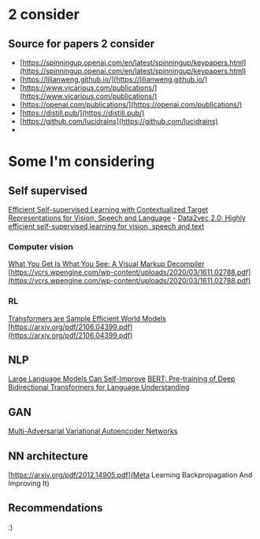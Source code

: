 # 2 consider

## Source for papers 2 consider
- [https://spinningup.openai.com/en/latest/spinningup/keypapers.html](https://spinningup.openai.com/en/latest/spinningup/keypapers.html)
- [https://lilianweng.github.io/](https://lilianweng.github.io/)
- [https://www.vicarious.com/publications/](https://www.vicarious.com/publications/)
- [https://openai.com/publications/](https://openai.com/publications/)
- [https://distill.pub/](https://distill.pub/)
- [https://github.com/lucidrains](https://github.com/lucidrains)
- 
# Some I'm considering

## Self supervised 
[Efficient Self-supervised Learning with Contextualized Target Representations for Vision, Speech and Language](https://arxiv.org/pdf/2212.07525.pdf)
    - [Data2vec 2.0: Highly efficient self-supervised learning for vision, speech and text ](https://ai.facebook.com/blog/ai-self-supervised-learning-data2vec/?utm_source=pocket_reader)

### Computer vision
[What You Get Is What You See: A Visual Markup Decompiler](https://arxiv.org/pdf/1609.04938v1.pdf)
[https://vcrs.wpengine.com/wp-content/uploads/2020/03/1611.02788.pdf](https://vcrs.wpengine.com/wp-content/uploads/2020/03/1611.02788.pdf)

### RL 
[Transformers are Sample Efficient World Models](https://arxiv.org/pdf/2209.00588.pdf)
[https://arxiv.org/pdf/2106.04399.pdf](https://arxiv.org/pdf/2106.04399.pdf)

## NLP 
[Large Language Models Can Self-Improve](https://arxiv.org/pdf/2210.11610.pdf)
[BERT: Pre-training of Deep Bidirectional Transformers for Language Understanding](https://arxiv.org/pdf/1810.04805.pdf)

## GAN
[Multi-Adversarial Variational Autoencoder Networks](https://arxiv.org/pdf/1906.06430.pdf)

## NN architecture
[https://arxiv.org/pdf/2012.14905.pdf](Meta Learning Backpropagation And Improving It)

## Recommendations
:)
